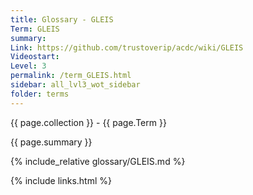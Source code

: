 ```yaml
---
title: Glossary - GLEIS
Term: GLEIS
summary: 
Link: https://github.com/trustoverip/acdc/wiki/GLEIS
Videostart: 
Level: 3
permalink: /term_GLEIS.html
sidebar: all_lvl3_wot_sidebar
folder: terms
---
```


{{ page.collection }} - {{ page.Term }}

   {{ page.summary }}

{% include_relative glossary/GLEIS.md %}

 {% include links.html %} 
